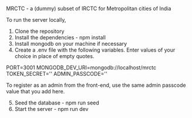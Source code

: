 MRCTC - a (dummy) subset of IRCTC for Metropolitan cities of India

To run the server locally,

1. Clone the repository
2. Install the dependencies - npm install
3. Install mongodb on your machine if necessary
4. Create a .env file with the following variables. Enter values of your choice in place of empty quotes.

PORT=3001
MONGODB_DEV_URI=mongodb://localhost/mrctc
TOKEN_SECRET=''
ADMIN_PASSCODE=''

To register as an admin from the front-end, use the same admin passcode value that you add here.

5. Seed the database - npm run seed
6. Start the server - npm run dev
